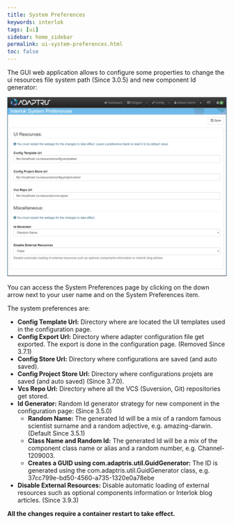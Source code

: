 ```yaml
---
title: System Preferences
keywords: interlok
tags: [ui]
sidebar: home_sidebar
permalink: ui-system-preferences.html
toc: false
---
```


The GUI web application allows to configure some properties to change the ui resources file system path (Since 3.0.5) and new component Id generator:

![System Preferences](./images/ui-user-guide/system-preferences.png)

You can access the System Preferences page by clicking on the down arrow next to your user name and on the System Preferences item.

The system preferences are:

- **Config Template Url:** Directory where are located the UI templates used in the configuration page.
- **Config Export Url:** Directory where adapter configuration file get exported. The export is done in the configuration page. (Removed Since 3.7.1)
- **Config Store Url:** Directory where configurations are saved (and auto saved).
- **Config Project Store Url:** Directory where configurations projets are saved (and auto saved) (Since 3.7.0).
- **Vcs Repo Url:** Directory where all the VCS (Suversion, Git) repositories get stored.
- **Id Generator:** Random Id generator strategy for new component in the configuration page: (Since 3.5.0)
    - **Random Name:** The generated Id will be a mix of a random famous scientist surname and a random adjective, e.g. amazing-darwin. (Default Since 3.5.1)
    - **Class Name and Random Id:** The generated Id will be a mix of the component class name or alias and a random number, e.g. Channel-1209003.
    - **Creates a GUID using com.adaptris.util.GuidGenerator:** The ID is generated using the com.adaptris.util.GuidGenerator class, e.g. 37cc799e-bd50-4560-a735-1320e0a78ebe
- **Disable External Resources:** Disable automatic loading of external resources such as optional components information or Interlok blog articles. (Since 3.9.3)

**All the changes require a container restart to take effect.**
